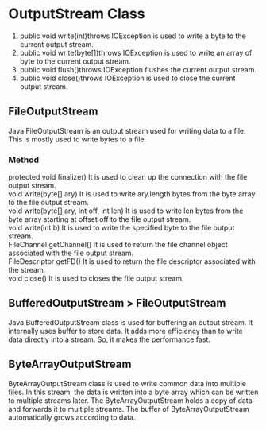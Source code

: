 # OutputStream Class
1. public void write(int)throws IOException	    is used to write a byte to the current output stream. 
2. public void write(byte[])throws IOException	is used to write an array of byte to the current output stream.
3. public void flush()throws IOException	    flushes the current output stream.
4. public void close()throws IOException	    is used to close the current output stream.

## FileOutputStream
Java FileOutputStream is an output stream used for writing data to a file.  
This is mostly used to write bytes to a file.

### Method
protected void finalize()	                It is used to clean up the connection with the file output stream.  
void write(byte[] ary)	                    It is used to write ary.length bytes from the byte array to the file output stream.  
void write(byte[] ary, int off, int len)	It is used to write len bytes from the byte array starting at offset off to the file output stream.  
void write(int b)	                        It is used to write the specified byte to the file output stream.  
FileChannel getChannel()	                It is used to return the file channel object associated with the file output stream.  
FileDescriptor getFD()	                    It is used to return the file descriptor associated with the stream.  
void close()	                            It is used to closes the file output stream.  

## BufferedOutputStream > FileOutputStream
Java BufferedOutputStream class is used for buffering an output stream. It internally uses buffer to store data. 
It adds more efficiency than to write data directly into a stream. So, it makes the performance fast.

## ByteArrayOutputStream
ByteArrayOutputStream class is used to write common data into multiple files. In this stream, 
the data is written into a byte array which can be written to multiple streams later.
The ByteArrayOutputStream holds a copy of data and forwards it to multiple streams.
The buffer of ByteArrayOutputStream automatically grows according to data.
